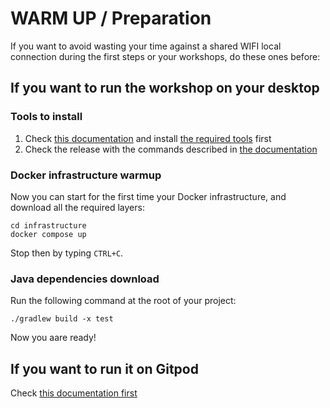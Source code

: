 # WARM UP / Preparation

If you want to avoid wasting your time against a shared WIFI local connection during the first steps or your workshops, do these ones before:

## If you want to run the workshop on your desktop
### Tools to install

1. Check [this documentation](https://github.com/alexandre-touret/rest-apis-versioning-workshop#traffic_light-prerequisites) and install [the required tools](https://github.com/alexandre-touret/rest-apis-versioning-workshop#wrench-tools) first
2. Check the release with the commands described in [the documentation](https://github.com/alexandre-touret/rest-apis-versioning-workshop#wrench-tools)

### Docker infrastructure warmup

Now you can start for the first time your Docker infrastructure, and download all the required layers:

```jshelllanguage
cd infrastructure  
docker compose up
```

Stop then by typing ``CTRL+C``.

### Java dependencies download

Run the following command at the root of your project:

```jshelllanguage
./gradlew build -x test
```

Now you aare ready!

## If you want to run it on Gitpod

Check [this documentation first](https://github.com/alexandre-touret/rest-apis-versioning-workshop#rocket-if-you-dont-want-to-bother-with-a-local-setup)